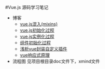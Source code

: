 #Vue.js 源码学习笔记

- 博客
  - [vue.js混入(mixins)](https://www.cnblogs.com/gerry2019/p/11889050.html)
  - [vue.js初始化过程](https://www.cnblogs.com/gerry2019/p/11991360.html)
  - [vue.js实例化过程](https://www.cnblogs.com/gerry2019/p/12001661.html)
  - [组件初始化过程](https://www.cnblogs.com/gerry2019/p/12051148.html)
  - [浅析vue封装自定义插件](https://www.cnblogs.com/gerry2019/p/12158463.html)
  - [vue响应式原理](https://www.cnblogs.com/gerry2019/p/12168481.html)
- 流程图
  见项目根目录doc文件下，xmind文件